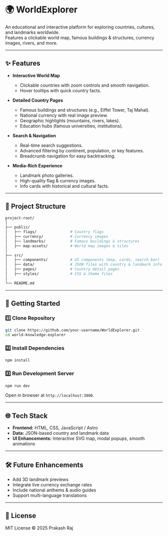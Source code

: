 # 🌍 WorldExplorer

An educational and interactive platform for exploring countries, cultures, and landmarks worldwide.  
Features a clickable world map, famous buildings & structures, currency images, rivers, and more.

---

## ✨ Features

- **Interactive World Map**

  - Clickable countries with zoom controls and smooth navigation.
  - Hover tooltips with quick country facts.

- **Detailed Country Pages**

  - Famous buildings and structures (e.g., Eiffel Tower, Taj Mahal).
  - National currency with real image preview.
  - Geographic highlights (mountains, rivers, lakes).
  - Education hubs (famous universities, institutions).

- **Search & Navigation**

  - Real-time search suggestions.
  - Advanced filtering by continent, population, or key features.
  - Breadcrumb navigation for easy backtracking.

- **Media-Rich Experience**
  - Landmark photo galleries.
  - High-quality flag & currency images.
  - Info cards with historical and cultural facts.

---

## 📂 Project Structure

```bash
project-root/
│
├── public/
│   ├── flags/               # Country flags
│   ├── currency/            # Currency images
│   ├── landmarks/           # Famous buildings & structures
│   ├── map-assets/          # World map images & tiles
│
├── src/
│   ├── components/          # UI components (map, cards, search bar)
│   ├── data/                # JSON files with country & landmark info
│   ├── pages/               # Country detail pages
│   ├── styles/              # CSS & theme files
│
└── README.md
```

---

## 🚀 Getting Started

### 1️⃣ Clone Repository

```bash
git clone https://github.com/your-username/WorldExplorer.git
cd world-knowledge-explorer
```

### 2️⃣ Install Dependencies

```bash
npm install
```

### 3️⃣ Run Development Server

```bash
npm run dev
```

Open in browser at `http://localhost:3000`.

---

## 🌐 Tech Stack

- **Frontend:** HTML, CSS, JavaScript / Astro
- **Data:** JSON-based country and landmark data
- **UI Enhancements:** Interactive SVG map, modal popups, smooth animations

---

## 🛠 Future Enhancements

- Add 3D landmark previews
- Integrate live currency exchange rates
- Include national anthems & audio guides
- Support multi-language translations

---

## 📜 License

MIT License © 2025 Prakash Raj
